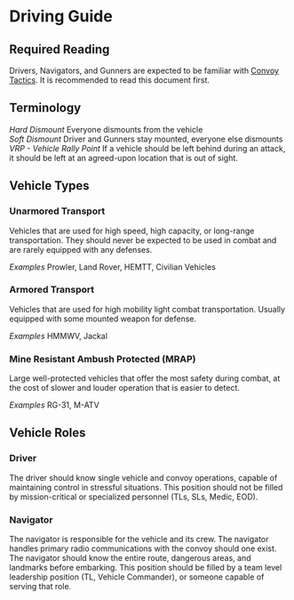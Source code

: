 # Driving Guide

## Required Reading

Drivers, Navigators, and Gunners are expected to be familiar with [Convoy Tactics](guides/tactics/convoy.md). It is recommended to read this document first.

## Terminology

*Hard Dismount* Everyone dismounts from the vehicle  
*Soft Dismount* Driver and Gunners stay mounted, everyone else dismounts  
*VRP - Vehicle Rally Point* If a vehicle should be left behind during an attack, it should be left at an agreed-upon location that is out of sight.

## Vehicle Types

### Unarmored Transport
Vehicles that are used for high speed, high capacity, or long-range transportation. They should never be expected to be used in combat and are rarely equipped with any defenses.

*Examples* Prowler, Land Rover, HEMTT, Civilian Vehicles

### Armored Transport
Vehicles that are used for high mobility light combat transportation. Usually equipped with some mounted weapon for defense.

*Examples* HMMWV, Jackal

### Mine Resistant Ambush Protected (MRAP)
Large well-protected vehicles that offer the most safety during combat, at the cost of slower and louder operation that is easier to detect.

*Examples* RG-31, M-ATV

## Vehicle Roles

### Driver
The driver should know single vehicle and convoy operations, capable of maintaining control in stressful situations. This position should not be filled by mission-critical or specialized personnel (TLs, SLs, Medic, EOD).

### Navigator
The navigator is responsible for the vehicle and its crew. The navigator handles primary radio communications with the convoy should one exist. The navigator should know the entire route, dangerous areas, and landmarks before embarking. This position should be filled by a team level leadership position (TL, Vehicle Commander), or someone capable of serving that role.
